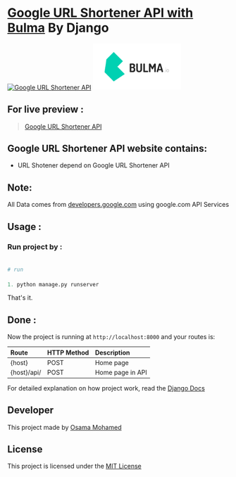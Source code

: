 # [Google URL Shortener API with Bulma](https://google-osama-mohamed-django.herokuapp.com) By Django

[<img src="https://www.djangoproject.com/s/img/logos/django-logo-negative.png" width="200" title="Google URL Shortener API" >](https://google-osama-mohamed-django.herokuapp.com)
[<img src="https://raw.githubusercontent.com/jgthms/bulma/master/docs/images/bulma-banner.png" width="200" title="Google URL Shortener API" >](https://google-osama-mohamed-django.herokuapp.com)


## For live preview :
> [Google URL Shortener API](https://google-osama-mohamed-django.herokuapp.com)


## Google URL Shortener API website contains:
* URL Shotener depend on Google URL Shortener API

## Note:
All Data comes from [developers.google.com](https://developers.google.com/url-shortener/v1/getting_started) using google.com API Services


## Usage :
### Run project by :

``` python

# run 

1. python manage.py runserver

```

That's it.

## Done :

Now the project is running at `http://localhost:8000` and your routes is:


| Route                                                      | HTTP Method 	   | Description                           	      |
|:-----------------------------------------------------------|:----------------|:---------------------------------------------|
| {host}       	                                             | POST      	     | Home page                                    |
| {host}/api/  	                                             | POST      	     | Home page in API                             |


For detailed explanation on how project work, read the [Django Docs](https://docs.djangoproject.com/en/1.11/)

## Developer
This project made by [Osama Mohamed](https://www.facebook.com/osama.mohamed.ms)

## License
This project is licensed under the [MIT License](https://opensource.org/licenses/MIT)
